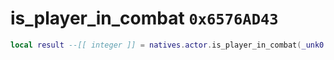 # is_player_in_combat `0x6576AD43`

```lua
local result --[[ integer ]] = natives.actor.is_player_in_combat(_unk0 --[[ integer ]])
```